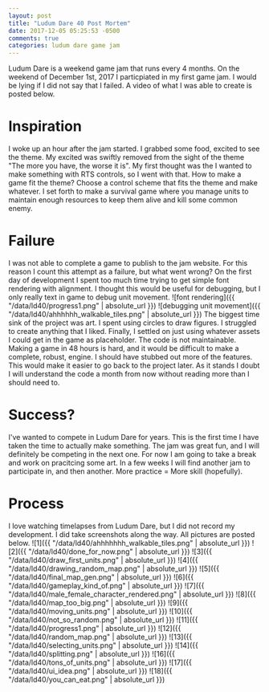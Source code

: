 ```yaml
---
layout: post
title: "Ludum Dare 40 Post Mortem"
date: 2017-12-05 05:25:53 -0500
comments: true
categories: ludum dare game jam
---
```

Ludum Dare is a weekend game jam that runs every 4 months. On the weekend of
December 1st, 2017 I particpiated in my first game jam. I would be lying if I
did not say that I failed. A video of what I was able to create is posted below.
# Inspiration
I woke up an hour after the jam started. I grabbed some food, excited to see the
theme. My excited was swiftly removed from the sight of the theme "The more you
have, the worse it is". My first thought was the I wanted to make something with
RTS controls, so I went with that. How to make a game fit the theme? Choose a
control scheme that fits the theme and make whatever. I set forth to make a
survival game where you manage units to maintain enough resources to keep them
alive and kill some common enemy. 
# Failure
I was not able to complete a game to publish to the jam website. For this
reason I count this attempt as a failure, but what went wrong? On the first day
of development I spent too much time trying to get simple font rendering with
alignment. I thought this would be useful for debugging, but I only really text
in game to debug unit movement.
![font rendering]({{ "/data/ld40/progress1.png" | absolute_url }})
![debugging unit movement]({{ "/data/ld40/ahhhhhh_walkable_tiles.png" | absolute_url }})
The biggest time sink of the project was art. I spent using circles to draw
figures. I struggled to create anything that I liked. Finally, I settled on just
using whatever assets I could get in the game as placeholder.
The code is not maintainable. Making a game in 48 hours is hard, and it
would be difficult to make a complete, robust, engine. I should have stubbed
out more of the features. This would make it easier to go back to the
project later. As it stands I doubt I will understand the code a month from
now without reading more than I should need to. 
# Success?
I've wanted to compete in Ludum Dare for years. This is the first time I
have taken the time to actually make something. The jam was great fun, and I
will definitely be competing in the next one. For now I am going to take a break
and work on pracitcing some art. In a few weeks I will find another jam to
participate in, and then another. More practice = More skill (hopefully).
# Process 
I love watching timelapses from Ludum Dare, but I did not record my
development. I did take screenshots along the way. All pictures are posted
below.
![1]({{ "/data/ld40/ahhhhhhh_walkable_tiles.png" | absolute_url }})
![2]({{ "/data/ld40/done_for_now.png" | absolute_url }})
![3]({{ "/data/ld40/draw_first_units.png" | absolute_url }})
![4]({{ "/data/ld40/drawing_random_map.png" | absolute_url }})
![5]({{ "/data/ld40/final_map_gen.png" | absolute_url }})
![6]({{ "/data/ld40/gameplay_kind_of.png" | absolute_url }})
![7]({{ "/data/ld40/male_female_character_rendered.png" | absolute_url }})
![8]({{ "/data/ld40/map_too_big.png" | absolute_url }})
![9]({{ "/data/ld40/moving_units.png" | absolute_url }})
![10]({{ "/data/ld40/not_so_random.png" | absolute_url }})
![11]({{ "/data/ld40/progress1.png" | absolute_url }})
![12]({{ "/data/ld40/random_map.png" | absolute_url }})
![13]({{ "/data/ld40/selecting_units.png" | absolute_url }})
![14]({{ "/data/ld40/splitting.png" | absolute_url }})
![16]({{ "/data/ld40/tons_of_units.png" | absolute_url }})
![17]({{ "/data/ld40/ui_idea.png" | absolute_url }})
![18]({{ "/data/ld40/you_can_eat.png" | absolute_url }})
